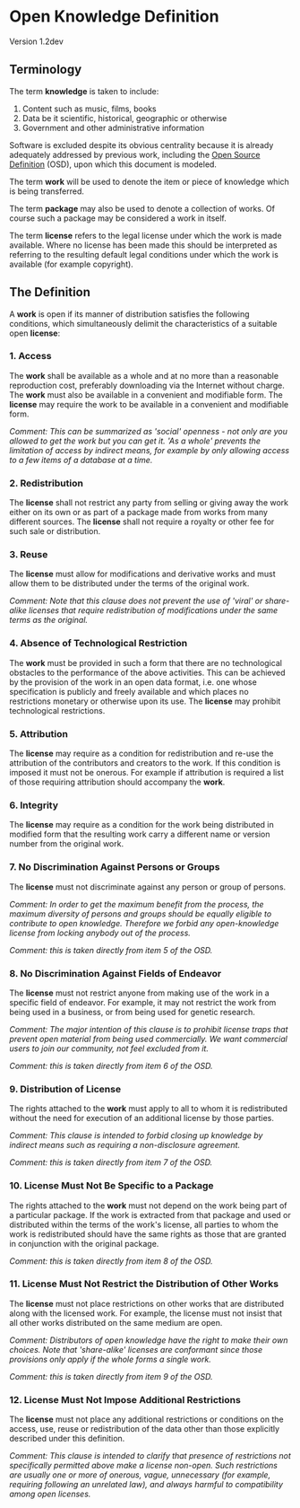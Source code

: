 # Open Knowledge Definition
Version 1.2dev

## Terminology

The term **knowledge** is taken to include:

  1. Content such as music, films, books
  2. Data be it scientific, historical, geographic or otherwise
  3. Government and other administrative information

Software is excluded despite its obvious centrality because it is
already adequately addressed by previous work, including the [Open Source
Definition](http://www.opensource.org/docs/osd) (OSD), upon which this
document is modeled.

The term **work** will be used to denote the item or piece of knowledge
which is being transferred.

The term **package** may also be used to denote a collection of works. Of
course such a package may be considered a work in itself.

The term **license** refers to the legal license under which the work is
made available. Where no license has been made this should be interpreted
as referring to the resulting default legal conditions under which the
work is available (for example copyright).

## The Definition

A **work** is open if its manner of distribution satisfies the following
conditions, which simultaneously delimit the characteristics of a suitable
open **license**:

### 1. Access

The **work** shall be available as a whole and at no more than a
reasonable reproduction cost, preferably downloading via the Internet
without charge. The **work** must also be available in a convenient and
modifiable form. The **license** may require the work to be available
in a convenient and modifiable form.

*Comment: This can be summarized as 'social' openness - not only are
you allowed to get the work but you can get it. 'As a whole' prevents
the limitation of access by indirect means, for example by only allowing
access to a few items of a database at a time.*

### 2. Redistribution

The **license** shall not restrict any party from selling or giving away
the work either on its own or as part of a package made from works from
many different sources. The **license** shall not require a royalty or
other fee for such sale or distribution.

### 3. Reuse

The **license** must allow for modifications and derivative works and
must allow them to be distributed under the terms of the original work.

*Comment: Note that this clause does not prevent the use of 'viral'
or share-alike licenses that require redistribution of modifications
under the same terms as the original.*

### 4. Absence of Technological Restriction

The **work** must be provided in such a form that there are no
technological obstacles to the performance of the above activities. This
can be achieved by the provision of the work in an open data format,
i.e. one whose specification is publicly and freely available and which
places no restrictions monetary or otherwise upon its use. The **license**
may prohibit technological restrictions.

### 5. Attribution

The **license** may require as a condition for redistribution and re-use
the attribution of the contributors and creators to the work. If this
condition is imposed it must not be onerous. For example if attribution
is required a list of those requiring attribution should accompany
the **work**.

### 6. Integrity

The **license** may require as a condition for the work being distributed
in modified form that the resulting work carry a different name or
version number from the original work.

### 7. No Discrimination Against Persons or Groups

The **license** must not discriminate against any person or group
of persons.

*Comment: In order to get the maximum benefit from the process, the
maximum diversity of persons and groups should be equally eligible to
contribute to open knowledge. Therefore we forbid any open-knowledge
license from locking anybody out of the process.*

*Comment: this is taken directly from item 5 of the OSD.*

### 8. No Discrimination Against Fields of Endeavor

The **license** must not restrict anyone from making use of the work in
a specific field of endeavor. For example, it may not restrict the work
from being used in a business, or from being used for genetic research.

*Comment: The major intention of this clause is to prohibit license
traps that prevent open material from being used commercially. We want
commercial users to join our community, not feel excluded from it.*

*Comment: this is taken directly from item 6 of the OSD.*

### 9. Distribution of License

The rights attached to the **work** must apply to all to whom it is
redistributed without the need for execution of an additional license
by those parties.

*Comment: This clause is intended to forbid closing up knowledge by
indirect means such as requiring a non-disclosure agreement.*

*Comment: this is taken directly from item 7 of the OSD.*

### 10. License Must Not Be Specific to a Package

The rights attached to the **work** must not depend on the work being part
of a particular package. If the work is extracted from that package and
used or distributed within the terms of the work's license, all parties
to whom the work is redistributed should have the same rights as those
that are granted in conjunction with the original package.

*Comment: this is taken directly from item 8 of the OSD.*

### 11. License Must Not Restrict the Distribution of Other Works

The **license** must not place restrictions on other works that are
distributed along with the licensed work. For example, the license must
not insist that all other works distributed on the same medium are open.

*Comment: Distributors of open knowledge have the right to make their
own choices. Note that 'share-alike' licenses are conformant since those
provisions only apply if the whole forms a single work.*

*Comment: this is taken directly from item 9 of the OSD.*

### 12. License Must Not Impose Additional Restrictions

The **license** must not place any additional restrictions or conditions
on the access, use, reuse or redistribution of the data other than those
explicitly described under this definition.

*Comment: This clause is intended to clarify that presence of restrictions
not specifically permitted above make a license non-open. Such
restrictions are usually one or more of onerous, vague, unnecessary
(for example, requiring following an unrelated law), and always harmful
to compatibility among open licenses.*
